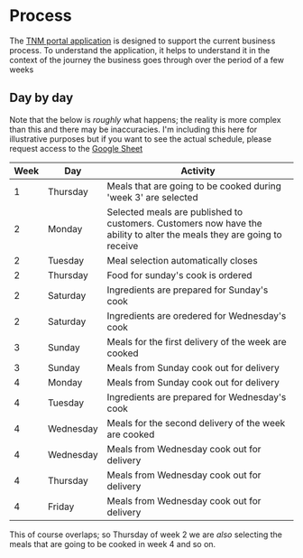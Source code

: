 # Process

The [TNM portal application](/docs/Category/application) is designed to support the current business process. To understand the application, it helps to understand it in the context of the journey the business goes through over the period of a few weeks

## Day by day

Note that the below is _roughly_ what happens; the reality is more complex than this and there may be inaccuracies. I'm including this here for illustrative purposes but if you want to see the actual schedule, please request access to the [Google Sheet](https://docs.google.com/spreadsheets/d/1LBY5p61E-bITjZvRc_GqADWdDG-Gdr5ABMS0XDCGsp8/edit#gid=1805924418)

| Week | Day       | Activity                                                                                                               |
| ---- | --------- | ---------------------------------------------------------------------------------------------------------------------- |
| 1    | Thursday  | Meals that are going to be cooked during 'week 3' are selected                                                         |
| 2    | Monday    | Selected meals are published to customers. Customers now have the ability to alter the meals they are going to receive |
| 2    | Tuesday   | Meal selection automatically closes                                                                                    |
| 2    | Thursday  | Food for sunday's cook is ordered                                                                                      |
| 2    | Saturday  | Ingredients are prepared for Sunday's cook                                                                             |
| 2    | Saturday  | Ingredients are oredered for Wednesday's cook                                                                          |
| 3    | Sunday    | Meals for the first delivery of the week are cooked                                                                    |
| 3    | Sunday    | Meals from Sunday cook out for delivery                                                                                |
| 4    | Monday    | Meals from Sunday cook out for delivery                                                                                |
| 4    | Tuesday   | Ingredients are prepared for Wednesday's cook                                                                          |
| 4    | Wednesday | Meals for the second delivery of the week are cooked                                                                   |
| 4    | Wednesday | Meals from Wednesday cook out for delivery                                                                             |
| 4    | Thursday  | Meals from Wednesday cook out for delivery                                                                             |
| 4    | Friday    | Meals from Wednesday cook out for delivery                                                                             |

This of course overlaps; so Thursday of week 2 we are _also_ selecting the meals that are going to be cooked in week 4 and so on.
